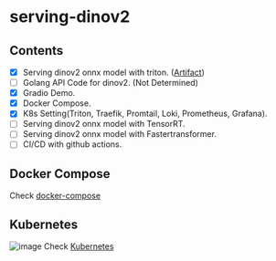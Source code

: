 # serving-dinov2

## Contents

- [x] Serving dinov2 onnx model with triton. ([Artifact](https://huggingface.co/RoundtTble/dinov2_vits14_onnx))
- [ ] Golang API Code for dinov2. (Not Determined)
- [x] Gradio Demo.
- [x] Docker Compose.
- [x] K8s Setting(Triton, Traefik, Promtail, Loki, Prometheus, Grafana).
- [ ] Serving dinov2 onnx model with TensorRT.
- [ ] Serving dinov2 onnx model with Fastertransformer.
- [ ] CI/CD with github actions.

## Docker Compose

Check [docker-compose](docs/docker-compose.md)

## Kubernetes

![image](https://github.com/RRoundTable/serving-dinov2/assets/27891090/02d1e30b-b169-4d2e-bba0-8c9481397007)
Check [Kubernetes](docs/k8s.md)